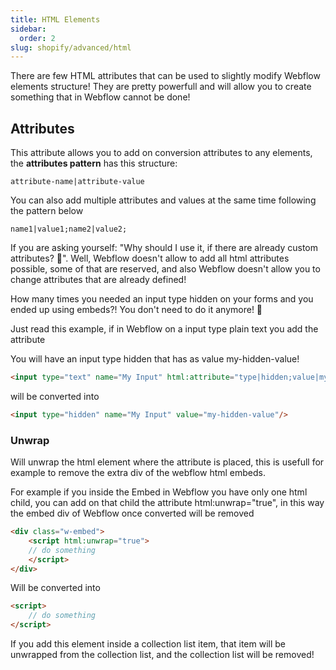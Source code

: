 ```yaml
---
title: HTML Elements
sidebar:
  order: 2
slug: shopify/advanced/html
---
```


There are few HTML attributes that can be used to slightly modify Webflow elements structure! They are pretty powerfull and will allow you to create something that in Webflow cannot be done!


## Attributes

<custom-attribute dynamic name="html:attribute" value="attributes pattern"></custom-attribute>

This attribute allows you to add on conversion attributes to any elements, the **attributes pattern** has this structure:

```attribute-name|attribute-value```

You can also add multiple attributes and values at the same time following the pattern below

```name1|value1;name2|value2;```

If you are asking yourself: "Why should I use it, if there are already custom attributes? 🤔". Well, Webflow doesn't allow to add all html attributes possible, some of that are reserved, and also Webflow doesn't allow you to change attributes that are already defined!

How many times you needed an input type hidden on your forms and you ended up using embeds?! You don't need to do it anymore! 🤩

Just read this example, if in Webflow on a input type plain text you add the attribute

<custom-attribute name="html:attribute" value="type|hidden;value|my-hidden-value"></custom-attribute>

You will have an input type hidden that has as value my-hidden-value!

```html
<input type="text" name="My Input" html:attribute="type|hidden;value|my-hidden-value"/>
```

will be converted into

```html
<input type="hidden" name="My Input" value="my-hidden-value"/>
```


### Unwrap

<custom-attribute name="html:unwrap" value="true"></custom-attribute>

Will unwrap the html element where the attribute is placed, this is usefull for example to remove the extra div of the webflow html embeds.

For example if you inside the Embed in Webflow you have only one html child, you can add on that child the attribute html:unwrap="true", in this way the embed div of Webflow once converted will be removed


```html
<div class="w-embed">
    <script html:unwrap="true">
    // do something
    </script>
</div>
```

Will be converted into

```html
<script>
    // do something
</script>
```

If you add this element inside a collection list item, that item will be unwrapped from the collection list, and the collection list will be removed!
